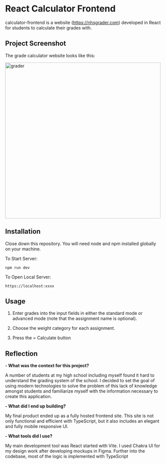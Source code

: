  # React Calculator Frontend

calculator-frontend is a website (https://nhsgrader.com) developed in React for students to calculate their grades with.
## Project Screenshot

The grade calculator website looks like this:

<img src="https://github.com/danctila/CalculatorFrontEnd/assets/134968796/706b0af1-93d7-4f33-a9e9-273e81a06666" alt="grader" width="500"/>

## Installation

Close down this repository. You will need node and npm installed globally on your machine.

To Start Server:

``npm run dev
``

To Open Local Server:

``https://localhost:xxxx``

## Usage
1. Enter grades into the input fields in either the standard mode or advanced mode (note that the assignment name is optional).

2. Choose the weight category for each assignment.

3. Press the = Calculate button

## Reflection

**- What was the context for this project?**

A number of students at my high school including myself found it hard to understand the grading system of the school. I decided to set the goal of using modern technologies to solve the problem of this lack of knowledge amongst students and familiarize myself with the information necessary to create this application.

**- What did I end up building?**

My final product ended up as a fully hosted frontend site. This site is not only functional and efficient with TypeScript, but it also includes an elegant and fully mobile responsive UI.

**- What tools did I use?**

My main development tool was React started with Vite. I used Chakra UI for my design work after developing mockups in Figma. Further into the codebase, most of the logic is implemented with TypeScript



